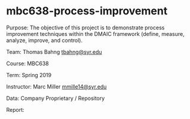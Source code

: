 # mbc638-process-improvement

Purpose: The objective of this project is to demonstrate process improvement techniques within the DMAIC framework (define, measure, analyze, improve, and control).

Team: Thomas Bahng <tbahng@syr.edu>

Course: MBC638

Term: Spring 2019

Instructor: Marc Miller <mmille14@syr.edu>

Data: Company Proprietary / Repository

Report: 
